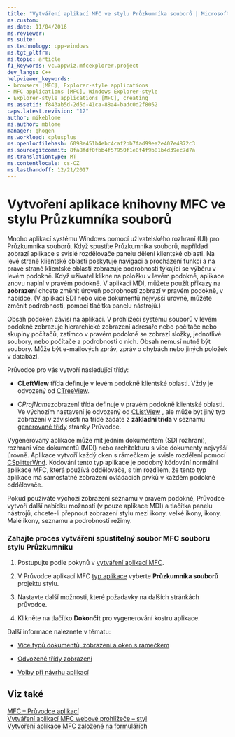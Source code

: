 ```yaml
---
title: "Vytváření aplikací MFC ve stylu Průzkumníka souborů | Microsoft Docs"
ms.custom: 
ms.date: 11/04/2016
ms.reviewer: 
ms.suite: 
ms.technology: cpp-windows
ms.tgt_pltfrm: 
ms.topic: article
f1_keywords: vc.appwiz.mfcexplorer.project
dev_langs: C++
helpviewer_keywords:
- browsers [MFC], Explorer-style applications
- MFC applications [MFC], Windows Explorer-style
- Explorer-style applications [MFC], creating
ms.assetid: f843ab5d-2d5d-41ca-88a4-badc0d2f8052
caps.latest.revision: "12"
author: mikeblome
ms.author: mblome
manager: ghogen
ms.workload: cplusplus
ms.openlocfilehash: 6098e451b4ebc4caf2bb7fad99ea2e407e4872c3
ms.sourcegitcommit: 8fa8fdf0fbb4f57950f1e8f4f9b81b4d39ec7d7a
ms.translationtype: MT
ms.contentlocale: cs-CZ
ms.lasthandoff: 12/21/2017
---
```

# <a name="creating-a-file-explorer-style-mfc-application"></a>Vytvoření aplikace knihovny MFC ve stylu Průzkumníka souborů
Mnoho aplikací systému Windows pomocí uživatelského rozhraní (UI) pro Průzkumníka souborů. Když spustíte Průzkumníka souborů, například zobrazí aplikace s svislé rozdělovače panelu dělení klientské oblasti. Na levé straně klientské oblasti poskytuje navigaci a procházení funkcí a na pravé straně klientské oblasti zobrazuje podrobnosti týkající se výběru v levém podokně. Když uživatel klikne na položku v levém podokně, aplikace znovu naplní v pravém podokně. V aplikaci MDI, můžete použít příkazy na **zobrazení** chcete změnit úroveň podrobností zobrazí v pravém podokně, v nabídce. (V aplikaci SDI nebo více dokumentů nejvyšší úrovně, můžete změnit podrobnosti, pomocí tlačítka panelu nástrojů.)  
  
 Obsah podoken závisí na aplikaci. V prohlížeči systému souborů v levém podokně zobrazuje hierarchické zobrazení adresáře nebo počítače nebo skupiny počítačů, zatímco v pravém podokně se zobrazí složky, jednotlivé soubory, nebo počítače a podrobnosti o nich. Obsah nemusí nutně být soubory. Může být e-mailových zpráv, zpráv o chybách nebo jiných položek v databázi.  
  
 Průvodce pro vás vytvoří následující třídy:  
  
-   **CLeftView** třída definuje v levém podokně klientské oblasti. Vždy je odvozený od [CTreeView](../../mfc/reference/ctreeview-class.md).  
  
-   C*ProjName*zobrazení třída definuje v pravém podokně klientské oblasti. Ve výchozím nastavení je odvozený od [CListView](../../mfc/reference/clistview-class.md) , ale může být jiný typ zobrazení v závislosti na třídě zadáte z **základní třída** v seznamu [generované třídy](../../mfc/reference/generated-classes-mfc-application-wizard.md) stránky Průvodce.  
  
 Vygenerovaný aplikace může mít jedním dokumentem (SDI rozhraní), rozhraní více dokumentů (MDI) nebo architekturu s více dokumenty nejvyšší úrovně. Aplikace vytvoří každý oken s rámečkem je svisle rozdělení pomocí [CSplitterWnd](../../mfc/reference/csplitterwnd-class.md). Kódování tento typ aplikace je podobný kódování normální aplikace MFC, která používá oddělovače, s tím rozdílem, že tento typ aplikace má samostatné zobrazení ovládacích prvků v každém podokně oddělovače.  
  
 Pokud používáte výchozí zobrazení seznamu v pravém podokně, Průvodce vytvoří další nabídku možností (v pouze aplikace MDI) a tlačítka panelu nástrojů, chcete-li přepnout zobrazení stylu mezi ikony. velké ikony, ikony. Malé ikony, seznamu a podrobností režimy.  
  
### <a name="to-begin-creating-a-file-explorer-style-mfc-executable"></a>Zahajte proces vytváření spustitelný soubor MFC souboru stylu Průzkumníku  
  
1.  Postupujte podle pokynů v [vytváření aplikací MFC](../../mfc/reference/creating-an-mfc-application.md).  
  
2.  V Průvodce aplikací MFC [typ aplikace](../../mfc/reference/application-type-mfc-application-wizard.md) vyberte **Průzkumníka souborů** projektu stylu.  
  
3.  Nastavte další možnosti, které požadavky na dalších stránkách průvodce.  
  
4.  Klikněte na tlačítko **Dokončit** pro vygenerování kostru aplikace.  
  
 Další informace naleznete v tématu:  
  
-   [Více typů dokumentů, zobrazení a oken s rámečkem](../../mfc/multiple-document-types-views-and-frame-windows.md)  
  
-   [Odvozené třídy zobrazení](../../mfc/derived-view-classes-available-in-mfc.md)  
  
-   [Volby při návrhu aplikací](../../mfc/application-design-choices.md)  
  
## <a name="see-also"></a>Viz také  
 [MFC – Průvodce aplikací](../../mfc/reference/mfc-application-wizard.md)   
 [Vytváření aplikací MFC webové prohlížeče – styl](../../mfc/reference/creating-a-web-browser-style-mfc-application.md)   
 [Vytvoření aplikace MFC založené na formulářích](../../mfc/reference/creating-a-forms-based-mfc-application.md)

